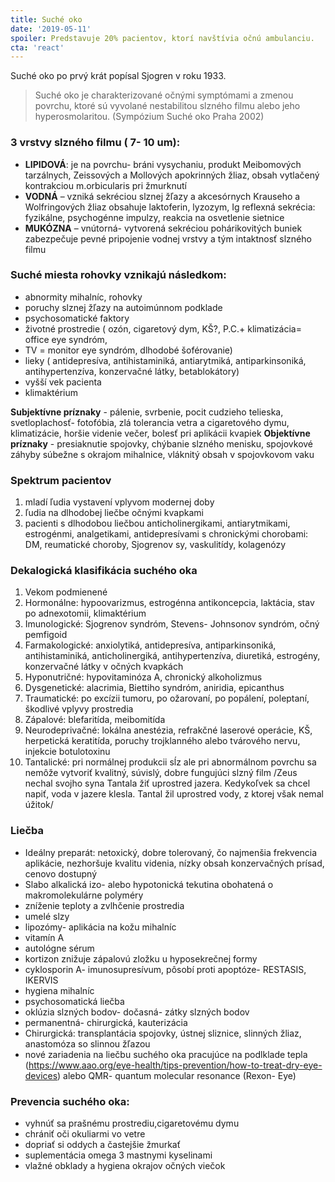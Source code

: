 ```yaml
---
title: Suché oko
date: '2019-05-11'
spoiler: Predstavuje 20% pacientov, ktorí navštívia očnú ambulanciu.
cta: 'react'
---
```


Suché oko po prvý krát popísal Sjogren v roku 1933.

> Suché oko je charakterizované očnými symptómami a zmenou povrchu, ktoré sú vyvolané nestabilitou slzného filmu alebo jeho hyperosmolaritou.
> (Sympózium Suché oko Praha 2002)

### 3 vrstvy slzného filmu ( 7- 10 um):

- **LIPIDOVÁ**: je na povrchu- bráni vysychaniu, produkt Meibomových tarzálnych, Zeissových a Mollových apokrinných žliaz, obsah vytlačený kontrakciou m.orbicularis pri žmurknutí
- **VODNÁ** – vzniká sekréciou slznej žľazy a akcesórnych Krauseho a Wolfringových žliaz obsahuje laktoferin, lyzozym, Ig reflexná sekrécia: fyzikálne, psychogénne impulzy, reakcia na osvetlenie sietnice
- **MUKÓZNA** – vnútorná- vytvorená sekréciou pohárikovitých buniek zabezpečuje pevné pripojenie vodnej vrstvy a tým intaktnosť slzného filmu

### **Suché miesta rohovky** vznikajú následkom:

- abnormity mihalníc, rohovky
- poruchy slznej žľazy na autoimúnnom podklade
- psychosomatické faktory
- životné prostredie ( ozón, cigaretový dym, KŠ?, P.C.+ klimatizácia= office eye syndróm,
- TV = monitor eye syndróm, dlhodobé šoférovanie)
- lieky ( antidepresíva, antihistaminiká, antiarytmiká, antiparkinsoniká, antihypertenzíva, konzervačné látky, betablokátory)
- vyšší vek pacienta
- klimaktérium

**Subjektívne príznaky** - pálenie, svrbenie, pocit cudzieho telieska, svetloplachosť- fotofóbia, zlá tolerancia vetra a cigaretového dymu, klimatizácie, horšie videnie večer, bolesť pri aplikácii kvapiek
**Objektívne príznaky** - presiaknutie spojovky, chýbanie slzného menisku, spojovkové záhyby súbežne s okrajom mihalnice, vláknitý obsah v spojovkovom vaku

### Spektrum pacientov

1. mladí ľudia vystavení vplyvom modernej doby
2. ľudia na dlhodobej liečbe očnými kvapkami
3. pacienti s dlhodobou liečbou anticholinergikami, antiarytmikami, estrogénmi, analgetikami, antidepresívami s chronickými chorobami: DM, reumatické choroby, Sjogrenov sy, vaskulitídy, kolagenózy

### Dekalogická klasifikácia suchého oka

1. Vekom podmienené
2. Hormonálne: hypoovarizmus, estrogénna antikoncepcia, laktácia, stav po adnexotomii, klimaktérium
3. Imunologické: Sjogrenov syndróm, Stevens- Johnsonov syndróm, očný pemfigoid
4. Farmakologické: anxiolytiká, antidepresíva, antiparkinsoniká, antihistaminiká, anticholinergiká, antihypertenzíva, diuretiká, estrogény, konzervačné látky v očných kvapkách
5. Hyponutričné: hypovitaminóza A, chronický alkoholizmus
6. Dysgenetické: alacrimia, Biettiho syndróm, aniridia, epicanthus
7. Traumatické: po excízii tumoru, po ožarovaní, po popálení, poleptaní, škodlivé vplyvy prostredia
8. Zápalové: blefaritída, meibomitída
9. Neurodeprivačné: lokálna anestézia, refrakčné laserové operácie, KŠ, herpetická keratitída, poruchy trojklanného alebo tvárového nervu, injekcie botulotoxinu
10. Tantalické: pri normálnej produkcii sĺz ale pri abnormálnom povrchu sa nemôže vytvoriť kvalitný, súvislý, dobre fungujúci slzný film /Zeus nechal svojho syna Tantala žiť uprostred jazera. Kedykoľvek sa chcel napiť, voda v jazere klesla. Tantal žil uprostred vody, z ktorej však nemal úžitok/

### Liečba

- Ideálny preparát: netoxický, dobre tolerovaný, čo najmenšia frekvencia aplikácie, nezhoršuje kvalitu videnia, nízky obsah konzervačných prísad, cenovo dostupný
- Slabo alkalická izo- alebo hypotonická tekutina obohatená o makromolekulárne polyméry
- zníženie teploty a zvlhčenie prostredia
- umelé slzy
- lipozómy- aplikácia na kožu mihalníc
- vitamín A
- autológne sérum
- kortizon znižuje zápalovú zložku u hyposekrečnej formy
- cyklosporin A- imunosupresívum, pôsobí proti apoptóze-  RESTASIS, IKERVIS
- hygiena mihalníc
- psychosomatická liečba
- oklúzia slzných bodov- dočasná- zátky slzných bodov
- permanentná- chirurgická, kauterizácia
- Chirurgická: transplantácia spojovky, ústnej sliznice, slinných žliaz, anastomóza so slinnou žľazou
- nové zariadenia na liečbu suchého oka pracujúce na podlklade tepla (https://www.aao.org/eye-health/tips-prevention/how-to-treat-dry-eye-devices) alebo QMR- quantum molecular resonance (Rexon- Eye)


###  Prevencia suchého oka:
- vyhnúť sa prašnému prostrediu,cigaretovému dymu
- chrániť oči okuliarmi vo vetre
- dopriať si oddych a častejšie žmurkať
- suplementácia omega 3 mastnymi kyselinami
- vlažné obklady a hygiena okrajov očných viečok